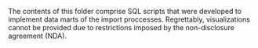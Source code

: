 
The contents of this folder comprise SQL scripts that were developed to implement data marts of the import proccesses. Regrettably, visualizations cannot be provided due to restrictions imposed by the non-disclosure agreement (NDA).
